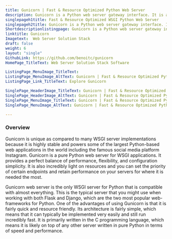 ```yaml
---
title: Gunicorn | Fast & Resource Optimized Python Web Server
description: Gunicorn is a Python web server gateway interface. It is a fast web server with optimized resource usage and works with a wide variety of web frameworks.
singlepageh1title: Fast & Resource Optimized WSGI Python Web Server
singlepageh2title: Gunicorn is a Python web server gateway interface. It is a fast web server with optimized resource usage and works with a wide variety of web frameworks.
Shortdescriptionlistingpage: Gunicorn is a Python web server gateway interface. It is a fast web server with optimized resource usage and works with a wide variety of web frameworks.
linktitle: Gunicorn
Imagetext:  Web Server Solution Stack
draft: false
weight: 6
layout: "single"
GithubLink: https://github.com/benoitc/gunicorn
HomePage_TitleText: Web Server Solution Stack Software

ListingPage_MenuImage_TitleText: 
ListingPage_MenuImage_AltText: Gunicorn | Fast & Resource Optimized Python Web Server
ListingPage_Link_TitleText: Explore Gunicorn

SinglePage_HeaderImage_TitleText: Gunicorn | Fast & Resource Optimized Python Web Server
SinglePage_HeaderImage_AltText: Gunicorn | Fast & Resource Optimized Python Web Server
SinglePage_MenuImage_TitleText: Gunicorn | Fast & Resource Optimized Python Web Server
SinglePage_MenuImage_AltText: Gunicorn | Fast & Resource Optimized Python Web Server

---
```

### **Overview**

Gunicorn is unique as compared to many WSGI server implementations because it is highly stable and powers some of the largest Python-based web applications in the world including the famous social media platform Instagram. Gunicorn is a pure Python web server for WSGI applications. It provides a perfect balance of performance, flexibility, and configuration simplicity. It is also incredibly light on resources and you can set the priority of certain endpoints and retain performance on your servers for where it is needed the most.

Gunicorn web server is the only WSGI server for Python that is compatible with almost everything. This is the typical server that you might use when working with both Flask and Django, which are the two most popular web-frameworks for Python. One of the advantages of using Gunicorn is that it is fairly quick and resource friendly. Its architecture is fairly simple, which means that it can typically be implemented very easily and still run incredibly fast. It is primarily written in the C programming language, which means it is likely on top of any other server written in pure Python in terms of speed and performance.

